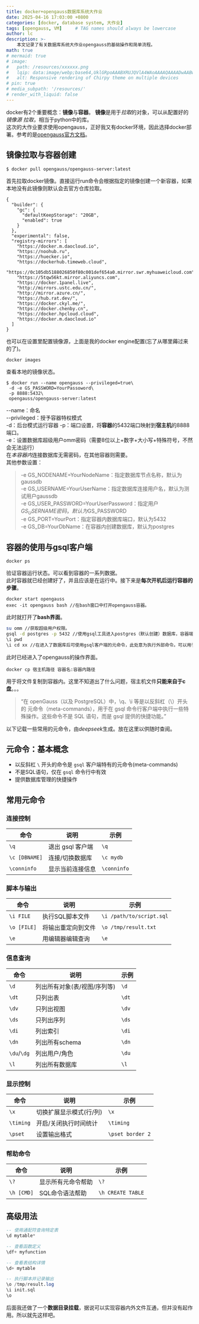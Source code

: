 ```yaml
---
title: docker+opengauss数据库系统大作业
date: 2025-04-16 17:03:00 +0800
categories: [docker, database system, 大作业]
tags: [opengauss, VM]     # TAG names should always be lowercase
author: lc
description: >-
    本文记录了有关数据库系统大作业opengauss的基础操作和简单流程。
math: true
# mermaid: true
# image:
#   path: /resources/xxxxxx.png
#   lqip: data:image/webp;base64,UklGRpoAAABXRUJQVlA4WAoAAAAQAAAADwAABwAAQUxQSDIAAAARL0AmbZurmr57yyIiqE8oiG0bejIYEQTgqiDA9vqnsUSI6H+oAERp2HZ65qP/VIAWAFZQOCBCAAAA8AEAnQEqEAAIAAVAfCWkAALp8sF8rgRgAP7o9FDvMCkMde9PK7euH5M1m6VWoDXf2FkP3BqV0ZYbO6NA/VFIAAAA
#   alt: Responsive rendering of Chirpy theme on multiple devices
# pin: true
# media_subpath: '/resources/'
# render_with_liquid: false
---
```

docker有2个重要概念：**镜像**与**容器**。
**镜像**是用于*拉取*的对象，可以从配置好的*镜像源* *拉取*，相当于python中的库。  
这次的大作业要求使用opengauss，正好我又有docker环境，因此选择docker部署。参考的是[opengauss官方文档](https://docs.opengauss.org/zh/docs/7.0.0-RC1/docs/InstallationGuide/%E5%AE%B9%E5%99%A8%E9%95%9C%E5%83%8F%E5%AE%89%E8%A3%85.html)。  
## 镜像拉取与容器创建  

```docker
$ docker pull opengauss/opengauss-server:latest
```
首先拉取docker镜像。直接运行run命令会根据指定的镜像创建一个新容器，如果本地没有此镜像则默认会去官方仓库拉取。  
  
```docker
{
  "builder": {
    "gc": {
      "defaultKeepStorage": "20GB",
      "enabled": true
    }
  },
  "experimental": false,
  "registry-mirrors": [
    "https://docker.m.daocloud.io",
    "https://noohub.ru",
    "https://huecker.io",
    "https://dockerhub.timeweb.cloud",
    "https://0c105db5188026850f80c001def654a0.mirror.swr.myhuaweicloud.com",
    "https://5tqw56kt.mirror.aliyuncs.com",
    "https://docker.1panel.live",
    "http://mirrors.ustc.edu.cn/",
    "http://mirror.azure.cn/",
    "https://hub.rat.dev/",
    "https://docker.ckyl.me/",
    "https://docker.chenby.cn",
    "https://docker.hpcloud.cloud",
    "https://docker.m.daocloud.io"
  ]
}
```
也可以在设置里配置镜像源，上面是我的docker engine配置(忘了从哪里薅过来的了)。  

```docker
docker images
```
查看本地的镜像状态。  
  
```docker
$ docker run --name opengauss --privileged=true\
 -d -e GS_PASSWORD=YourPassoword\
 -p 8888:5432\
 opengauss/opengauss-server:latest
```
--name：命名  
--privileged：授予容器特权模式  
-d：后台模式运行容器
-p：端口设置，将**容器**的5432端口映射到**宿主机**的8888端口。  
-e：设置数据库超级用户omm密码（需要8位以上+数字+大小写+特殊符号，不然会无法运行）  
在*本容器内*连接数据库无需密码，在其他容器则需要。  
其他参数设置：
>-e GS_NODENAME=YourNodeName：指定数据库节点名称，默认为gaussdb  
>-e GS_USERNAME=YourUserName：指定数据库连接用户名，默认为测试用户gaussdb  
>-e GS_USER_PASSWORD=YourUserPassword：指定用户$GS_USERNAME密码，默认为$GS_PASSWORD  
>-e GS_PORT=YourPort：指定容器内数据库端口，默认为5432  
>-e GS_DB=YourDbName：在容器内创建数据库，默认为postgres  

## 容器的使用与gsql客户端
```docker
docker ps
```
验证容器运行状态。可以看到容器的一系列数据。  
此时容器就已经创建好了，并且应该是在运行中。接下来是**每次开机后运行容器的步骤**。  
```docker
docker start opengauss
exec -it opengauss bash //在bash窗口中打开opengauss容器。
```
此时就打开了**bash界面**。
```bash
su omm //获取超级用户权限。
gsql -d postgres -p 5432 //使用gsql工具进入postgres（默认创建）数据库，容器端口是5432。
\i pwd
\i cd xx //在进入了数据库后可使用gsql客户端的元命令，此处意为执行外部命令。可以用于查看路径和进入路径等。  
```
此时已经进入了opengauss的操作界面。
```docker
docker cp 宿主机路径 容器名:容器内路径
```
用于将文件复制到容器内。这里不知道出了什么问题，宿主机文件**只能来自于c盘**。。。  


>“在 openGauss（以及 PostgreSQL）中，\q、\i 等是以反斜杠（\）开头的 元命令（meta-commands），用于在 gsql 命令行客户端中执行一些特殊操作。这些命令不是 SQL 语句，而是 gsql 提供的快捷功能。”
  
以下记载一些常用的元命令，由*deepseek*生成。放在这里以供随时查阅。   

## 元命令：基本概念
- 以反斜杠 `\` 开头的命令是 `gsql` 客户端特有的元命令(meta-commands)
- 不是SQL语句，仅在 `gsql` 命令行中有效
- 提供数据库管理的快捷操作

## 常用元命令

### 连接控制

| 命令            | 说明                     | 示例               |
|-----------------|--------------------------|--------------------|
| `\q`           | 退出 gsql 客户端         | `\q`              |
| `\c [DBNAME]`  | 连接/切换数据库          | `\c mydb`         |
| `\conninfo`    | 显示当前连接信息         | `\conninfo`       |

### 脚本与输出

| 命令          | 说明                        | 示例                          |
|--------------|-----------------------------|-------------------------------|
| `\i FILE`    | 执行SQL脚本文件             | `\i /path/to/script.sql`      |
| `\o [FILE]`  | 将输出重定向到文件          | `\o /tmp/result.txt`          |
| `\e`         | 用编辑器编辑查询            | `\e`                         |

### 信息查询

| 命令       | 说明                           | 示例                |
|------------|--------------------------------|---------------------|
| `\d`       | 列出所有对象(表/视图/序列等)   | `\d`               |
| `\dt`      | 只列出表                       | `\dt`              |
| `\dv`      | 只列出视图                     | `\dv`              |
| `\ds`      | 只列出序列                     | `\ds`              |
| `\di`      | 列出索引                       | `\di`              |
| `\dn`      | 列出所有schema                 | `\dn`              |
| `\du`/`\dg`| 列出用户/角色                  | `\du`              |
| `\l`       | 列出所有数据库                 | `\l`               |

### 显示控制

| 命令         | 说明                            | 示例               |
|--------------|---------------------------------|--------------------|
| `\x`         | 切换扩展显示模式(行/列)         | `\x`              |
| `\timing`    | 开启/关闭执行时间统计           | `\timing`         |
| `\pset`      | 设置输出格式                    | `\pset border 2`  |

### 帮助命令

| 命令         | 说明                  | 示例               |
|--------------|-----------------------|--------------------|
| `\?`         | 显示所有元命令帮助    | `\?`              |
| `\h [CMD]`   | SQL命令语法帮助       | `\h CREATE TABLE` |

## 高级用法

```sql
-- 使用通配符查询特定表
\d mytable*

-- 查看函数定义
\df+ myfunction

-- 查看表结构详情
\d+ mytable

-- 执行脚本并记录输出
\o /tmp/result.log
\i init.sql
\o
```
后面我还做了一个**数据目录挂载**，据说可以实现容器内外文件互通，但并没有起作用。所以就先这样吧。  
